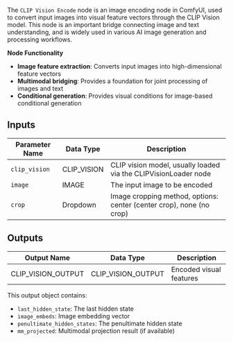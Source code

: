 The `CLIP Vision Encode` node is an image encoding node in ComfyUI, used to convert input images into visual feature vectors through the CLIP Vision model. This node is an important bridge connecting image and text understanding, and is widely used in various AI image generation and processing workflows.

**Node Functionality**

- **Image feature extraction**: Converts input images into high-dimensional feature vectors
- **Multimodal bridging**: Provides a foundation for joint processing of images and text
- **Conditional generation**: Provides visual conditions for image-based conditional generation

## Inputs

| Parameter Name | Data Type    | Description                                                      |
| -------------- | -----------  | --------------------------------------------------------------- |
| `clip_vision`  | CLIP_VISION  | CLIP vision model, usually loaded via the CLIPVisionLoader node |
| `image`        | IMAGE        | The input image to be encoded                                   |
| `crop`         | Dropdown     | Image cropping method, options: center (center crop), none (no crop) |

## Outputs

| Output Name         | Data Type           | Description                |
| ------------------- | ------------------ | -------------------------- |
| CLIP_VISION_OUTPUT  | CLIP_VISION_OUTPUT | Encoded visual features    |

This output object contains:
- `last_hidden_state`: The last hidden state
- `image_embeds`: Image embedding vector
- `penultimate_hidden_states`: The penultimate hidden state
- `mm_projected`: Multimodal projection result (if available)
